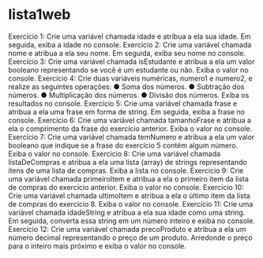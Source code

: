 # lista1web
Exercício 1: Crie uma variável chamada idade e atribua a ela sua idade. Em seguida, exiba a idade no console.
Exercício 2: Crie uma variável chamada nome e atribua a ela seu nome. Em seguida, exiba seu nome no
console.
Exercício 3: Crie uma variável chamada isEstudante e atribua a ela um valor booleano representando se você é
um estudante ou não. Exiba o valor no console.
Exercício 4: Crie duas variáveis numéricas, numero1 e numero2, e realize as seguintes operações:
● Soma dos números.
● Subtração dos números.
● Multiplicação dos números.
● Divisão dos números.
Exiba os resultados no console.
Exercício 5: Crie uma variável chamada frase e atribua a ela uma frase em forma de string. Em seguida, exiba
a frase no console.
Exercício 6: Crie uma variável chamada tamanhoFrase e atribua a ela o comprimento da frase do exercício
anterior. Exiba o valor no console.
Exercício 7: Crie uma variável chamada temNumero e atribua a ela um valor booleano que indique se a frase
do exercício 5 contém algum número. Exiba o valor no console.
Exercício 8: Crie uma variável chamada listaDeCompras e atribua a ela uma lista (array) de strings
representando itens de uma lista de compras. Exiba a lista no console.
Exercício 9: Crie uma variável chamada primeiroItem e atribua a ela o primeiro item da lista de compras do
exercício anterior. Exiba o valor no console.
Exercício 10: Crie uma variável chamada ultimoItem e atribua a ela o último item da lista de compras do
exercício 8. Exiba o valor no console.
Exercício 11: Crie uma variável chamada idadeString e atribua a ela sua idade como uma string. Em seguida,
converta essa string em um número inteiro e exiba no console.
Exercício 12: Crie uma variável chamada precoProduto e atribua a ela um número decimal representando o
preço de um produto. Arredonde o preço para o inteiro mais próximo e exiba o valor no console.
